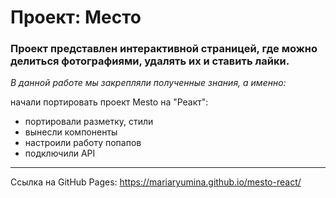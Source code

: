 # Проект: Место

### Проект представлен интерактивной страницей, где можно делиться фотографиями, удалять их и ставить лайки.

*В данной работе мы закрепляли полученные знания, а именно:*

начали портировать проект Mesto на "Реакт":
* портировали разметку, стили
* вынесли компоненты
* настроили работу попапов
* подключили API


---

Ссылка на GitHub Pages: https://mariaryumina.github.io/mesto-react/